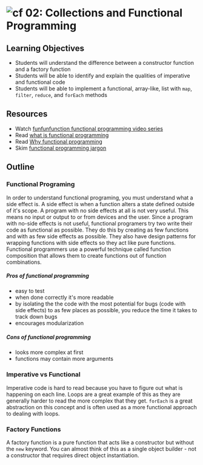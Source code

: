 ![cf](http://i.imgur.com/7v5ASc8.png) 02: Collections and Functional Programming
=====================================

## Learning Objectives
* Students will understand the difference between a constructor function and a factory function
* Students will be able to identify and explain the qualities of imperative and functional code
* Students will be able to implement a functional, array-like, list with `map`, `filter`, `reduce`, and `forEach` methods

## Resources
* Watch [funfunfunction functional programming video series]
* Read [what is functional programming]
* Read [Why functional programming](https://github.com/getify/Functional-Light-JS/blob/master/manuscript/ch1.md/#chapter-1-why-functional-programming)
* Skim [functional programming jargon]

## Outline

### Functional Programing
In order to understand functional programing, you must understand what a side effect is. A side effect is when a function alters a state defined outside of it's scope. A program with no side effects at all is not very useful. This means no input or output to or from devices and the user. Since a program with no-side effects is not useful, functional programers try two write their code as functional as possible. They do this by creating as few functions and with as few side effects as possible. They also have design patterns for wrapping functions with side effects so they act like pure functions. Functional programmers use a powerful technique called function composition that allows them to create functions out of function combinations.

##### Pros of functional programming
  * easy to test
  * when done correctly it's more readable
  * by isolating the the code with the most potential for bugs (code with side effects) to as few places as possible, you reduce the time it takes to track down bugs
  * encourages modularization

##### Cons of functional programming
  * looks more complex at first
  * functions may contain more arguments

### Imperative vs Functional
Imperative code is hard to read because you have to figure out what is happening on each line. Loops are a great example of this as they are generally harder to read the more complex that they get.  `forEach` is a great abstraction on this concept and is often used as a more functional approach to dealing with loops.

### Factory Functions
A factory function is a pure function that acts like a constructor but without the `new` keyword. You can almost think of this as a single object builder - not a constructor that requires direct object instantiation.

[funfunfunction functional programming video series]: https://www.youtube.com/playlist?list=PL0zVEGEvSaeEd9hlmCXrk5yUyqUag-n84
[functional programming jargon]: https://github.com/hemanth/functional-programming-jargon#functional-programming-jargon
[what is functional programming]: http://blog.jenkster.com/2015/12/what-is-functional-programming.html
[functional-Light JS Book]: https://github.com/getify/Functional-Light-JS
